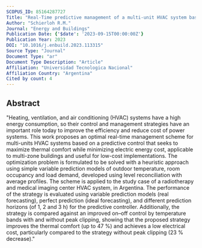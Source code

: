 ```yaml
---
SCOPUS_ID: 85164287727
Title: "Real-Time predictive management of a multi-unit HVAC system based on heuristic optimization. A health center case study"
Author: "Schierloh R.M."
Journal: "Energy and Buildings"
Publication Date: {'$date': '2023-09-15T00:00:00Z'}
Publication Year: 2023
DOI: "10.1016/j.enbuild.2023.113315"
Source Type: "Journal"
Document Type: "ar"
Document Type Description: "Article"
Affiliation: "Universidad Tecnologica Nacional"
Affiliation Country: "Argentina"
Cited by count: 4
---
```


## Abstract
"Heating, ventilation, and air conditioning (HVAC) systems have a high energy consumption, so their control and management strategies have an important role today to improve the efficiency and reduce cost of power systems. This work proposes an optimal real-time management scheme for multi-units HVAC systems based on a predictive control that seeks to maximize thermal comfort while minimizing electric energy cost, applicable to multi-zone buildings and useful for low-cost implementations. The optimization problem is formulated to be solved with a heuristic approach using simple variable prediction models of outdoor temperature, room occupancy and load demand, developed using level reconciliation with average profiles. The scheme is applied to the study case of a radiotherapy and medical imaging center HVAC system, in Argentina. The performance of the strategy is evaluated using variable prediction models (real forecasting), perfect prediction (ideal forecasting), and different prediction horizons (of 1, 2 and 3 h) for the predictive controller. Additionally, the strategy is compared against an improved on–off control by temperature bands with and without peak clipping, showing that the proposed strategy improves the thermal comfort (up to 47 %) and achieves a low electrical cost, particularly compared to the strategy without peak clipping (23 % decrease)."
